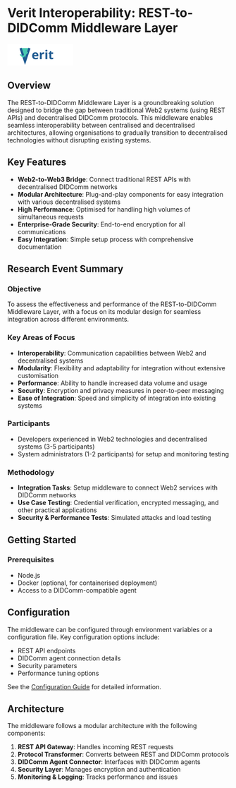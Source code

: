 # Verit Interoperability: REST-to-DIDComm Middleware Layer

<img src="assets/verit-logo.svg" alt="Verit Logo" width="150" />

## Overview

The REST-to-DIDComm Middleware Layer is a groundbreaking solution designed to bridge the gap between traditional Web2 systems (using REST APIs) and decentralised DIDComm protocols. This middleware enables seamless interoperability between centralised and decentralised architectures, allowing organisations to gradually transition to decentralised technologies without disrupting existing systems.

## Key Features

- **Web2-to-Web3 Bridge**: Connect traditional REST APIs with decentralised DIDComm networks
- **Modular Architecture**: Plug-and-play components for easy integration with various decentralised systems
- **High Performance**: Optimised for handling high volumes of simultaneous requests
- **Enterprise-Grade Security**: End-to-end encryption for all communications
- **Easy Integration**: Simple setup process with comprehensive documentation

## Research Event Summary

### Objective

To assess the effectiveness and performance of the REST-to-DIDComm Middleware Layer, with a focus on its modular design for seamless integration across different environments.

### Key Areas of Focus

- **Interoperability**: Communication capabilities between Web2 and decentralised systems
- **Modularity**: Flexibility and adaptability for integration without extensive customisation
- **Performance**: Ability to handle increased data volume and usage
- **Security**: Encryption and privacy measures in peer-to-peer messaging
- **Ease of Integration**: Speed and simplicity of integration into existing systems

### Participants

- Developers experienced in Web2 technologies and decentralised systems (3-5 participants)
- System administrators (1-2 participants) for setup and monitoring testing

### Methodology

- **Integration Tasks**: Setup middleware to connect Web2 services with DIDComm networks
- **Use Case Testing**: Credential verification, encrypted messaging, and other practical applications
- **Security & Performance Tests**: Simulated attacks and load testing

## Getting Started

### Prerequisites

- Node.js 
- Docker (optional, for containerised deployment)
- Access to a DIDComm-compatible agent

## Configuration

The middleware can be configured through environment variables or a configuration file. Key configuration options include:

- REST API endpoints
- DIDComm agent connection details
- Security parameters
- Performance tuning options

See the [Configuration Guide](docs/configuration.md) for detailed information.


## Architecture

The middleware follows a modular architecture with the following components:

1. **REST API Gateway**: Handles incoming REST requests
2. **Protocol Transformer**: Converts between REST and DIDComm protocols
3. **DIDComm Agent Connector**: Interfaces with DIDComm agents
4. **Security Layer**: Manages encryption and authentication
5. **Monitoring & Logging**: Tracks performance and issues



